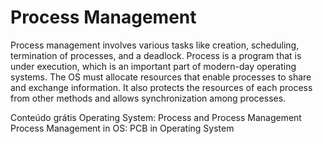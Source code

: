 # Process Management

Process management involves various tasks like creation, scheduling, termination of processes, and a deadlock. Process is a program that is under execution, which is an important part of modern-day operating systems. The OS must allocate resources that enable processes to share and exchange information. It also protects the resources of each process from other methods and allows synchronization among processes.

<ResourceGroupTitle>Conteúdo grátis</ResourceGroupTitle>
<BadgeLink colorScheme='yellow' badgeText='Leia' href='https://medium.com/@akhandmishra/operating-system-process-and-process-management-108d83e8ce60'>Operating System: Process and Process Management</BadgeLink>
<BadgeLink colorScheme='yellow' badgeText='Leia' href='https://www.guru99.com/process-management-pcb.html'>Process Management in OS: PCB in Operating System</BadgeLink>
